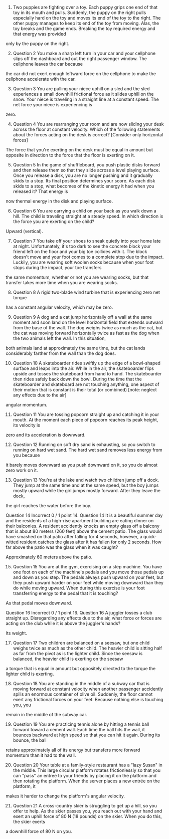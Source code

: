 1. Two puppies are fighting over a toy. Each puppy grips one end of that toy in its mouth and pulls. Suddenly, the puppy on the right pulls especially hard on the toy and moves its end of the toy to the right. The other puppy manages to keep its end of the toy from moving. Alas, the toy breaks and the game ends. Breaking the toy required energy and that energy was provided


only by the puppy on the right.

2. Question 2
You make a sharp left turn in your car and your cellphone slips off the dashboard and out the right passenger window. The cellphone leaves the car because


the car did not exert enough leftward force on the cellphone to make the cellphone accelerate with the car.

3. Question 3
You are pulling your niece uphill on a sled and the sled experiences a small downhill frictional force as it slides uphill on the snow. Your niece is traveling in a straight line at a constant speed. The net force your niece is experiencing is

zero.

4. Question 4
You are rearranging your room and are now sliding your desk across the floor at constant velocity. Which of the following statements about the forces acting on the desk is correct? [Consider only horizontal forces]

The force that you're exerting on the desk must be equal in amount but opposite in direction to the force that the floor is exerting on it.

5. Question 5
In the game of shuffleboard, you push plastic disks forward and then release them so that they slide across a level playing surface. Once you release a disk, you are no longer pushing and it gradually skids to a stop. Its final position determines your score. As each disk skids to a stop, what becomes of the kinetic energy it had when you released it? That energy is


now thermal energy in the disk and playing surface.

6. Question 6
You are carrying a child on your back as you walk down a hill. The child is traveling straight at a steady speed. In which direction is the force you are exerting on the child?

Upward (vertical).

7. Question 7
You take off your shoes to sneak quietly into your home late at night. Unfortunately, it's too dark to see the concrete block your friend left on the floor and your big toe collides with it. The block doesn't move and your foot comes to a complete stop due to the impact. Luckily, you are wearing soft woolen socks because when your foot stops during the impact, your toe transfers

the same momentum, whether or not you are wearing socks, but that transfer takes more time when you are wearing socks.

8. Question 8
A rigid two-blade wind turbine that is experiencing zero net torque

has a constant angular velocity, which may be zero.

9. Question 9
A dog and a cat jump horizontally off a wall at the same moment and soon land on the level horizontal field that extends outward from the base of the wall. The dog weighs twice as much as the cat, but the cat was moving forward horizontally twice as fast as the dog when the two animals left the wall. In this situation,


both animals land at approximately the same time, but the cat lands considerably farther from the wall than the dog does.

10. Question 10
A skateboarder rides swiftly up the edge of a bowl-shaped surface and leaps into the air. While in the air, the skateboarder flips upside and tosses the skateboard from hand to hand. The skateboarder then rides safely back down the bowl. During the time that the skateboarder and skateboard are not touching anything, one aspect of their motion that is constant is their total (or combined) [note: neglect any effects due to the air]

angular momentum.

11. Question 11
You are tossing popcorn straight up and catching it in your mouth. At the moment each piece of popcorn reaches its peak height, its velocity is


zero and its acceleration is downward.

12. Question 12
Running on soft dry sand is exhausting, so you switch to running on hard wet sand. The hard wet sand removes less energy from you because


it barely moves downward as you push downward on it, so you do almost zero work on it.

13. Question 13
You're at the lake and watch two children jump off a dock. They jump at the same time and at the same speed, but the boy jumps mostly upward while the girl jumps mostly forward. After they leave the dock,


the girl reaches the water before the boy.

Question 14
Incorrect
0 / 1
point
14. Question 14
It is a beautiful summer day and the residents of a high-rise apartment building are eating dinner on their balconies. A resident accidently knocks an empty glass off a balcony that is about 80 meters (260 feet) above the cement patio. The glass would have smashed on that patio after falling for 4 seconds, however, a quick-witted resident catches the glass after it has fallen for only 2 seconds. How far above the patio was the glass when it was caught?


Approximately 60 meters above the patio.


15. Question 15
You are at the gym, exercising on a step machine. You have one foot on each of the machine's pedals and you move those pedals up and down as you step. The pedals always push upward on your feet, but they push upward harder on your feet while moving downward than they do while moving upward. When during this exercise is your foot transferring energy to the pedal that it is touching?


As that pedal moves downward.

Question 16
Incorrect
0 / 1
point
16. Question 16
A juggler tosses a club straight up. Disregarding any effects due to the air, what force or forces are acting on the club while it is above the juggler's hands?


Its weight.

17. Question 17
Two children are balanced on a seesaw, but one child weighs twice as much as the other child. The heavier child is sitting half as far from the pivot as is the lighter child. Since the seesaw is balanced, the heavier child is exerting on the seesaw


a torque that is equal in amount but oppositely directed to the torque the lighter child is exerting.

18. Question 18
You are standing in the middle of a subway car that is moving forward at constant velocity when another passenger accidently spills an enormous container of olive oil. Suddenly, the floor cannot exert any frictional forces on your feet. Because nothing else is touching you, you


remain in the middle of the subway car.


19. Question 19
You are practicing tennis alone by hitting a tennis ball forward toward a cement wall. Each time the ball hits the wall, it bounces backward at high speed so that you can hit it again. During its bounce, the ball

retains approximately all of its energy but transfers more forward momentum than it had to the wall.

20. Question 20
Your table at a family-style restaurant has a "lazy Susan" in the middle. This large circular platform rotates frictionlessly so that you can "pass" an entree to your friends by placing it on the platform and then rotating the platform. When the server places a new entrée on the platform, it


makes it harder to change the platform's angular velocity.

21. Question 21
A cross-country skier is struggling to get up a hill, so you offer to help. As the skier passes you, you reach out with your hand and exert an uphill force of 80 N (18 pounds) on the skier. When you do this, the skier exerts


a downhill force of 80 N on you.
